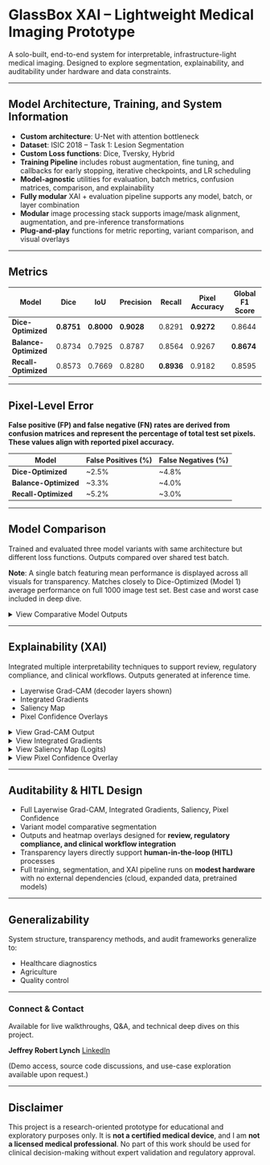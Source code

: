 # GlassBox XAI – Lightweight Medical Imaging Prototype

A solo-built, end-to-end system for interpretable, infrastructure-light medical imaging. Designed to explore segmentation, explainability, and auditability under hardware and data constraints.

---

## Model Architecture, Training, and System Information

- **Custom architecture**: U-Net with attention bottleneck  
- **Dataset**: ISIC 2018 – Task 1: Lesion Segmentation  
- **Custom Loss functions**: Dice, Tversky, Hybrid
- **Training Pipeline** includes robust augmentation, fine tuning, and callbacks for early stopping, iterative checkpoints, and LR scheduling 
- **Model-agnostic** utilities for evaluation, batch metrics, confusion matrices, comparison, and explainability
- **Fully modular** XAI + evaluation pipeline supports any model, batch, or layer combination
- **Modular** image processing stack supports image/mask alignment, augmentation, and pre-inference transformations
- **Plug-and-play** functions for metric reporting, variant comparison, and visual overlays 

---

## Metrics 

| Model              | Dice     | IoU      | Precision | Recall   | Pixel Accuracy | Global F1 Score |
|-------------------|----------|----------|-----------|----------|----------------|----------|
| **Dice-Optimized**   | **0.8751** | **0.8000** | **0.9028**  | 0.8291   | **0.9272**      | 0.8644   |
| **Balance-Optimized**| 0.8734   | 0.7925   | 0.8787    | 0.8564   | 0.9267         | **0.8674** |
| **Recall-Optimized** | 0.8573   | 0.7669   | 0.8280    | **0.8936** | 0.9182         | 0.8595   |

---

## Pixel-Level Error

**False positive (FP) and false negative (FN) rates are derived from confusion matrices and represent the percentage of total test set pixels. These values align with reported pixel accuracy.**

| Model                     | False Positives (%) | False Negatives (%) |
|---------------------------|---------------------|----------------------|
| **Dice-Optimized**            | ~2.5%               | ~4.8%                |
| **Balance-Optimized**         | ~3.3%               | ~4.0%                |
| **Recall-Optimized**          | ~5.2%               | ~3.0%                |

---

## Model Comparison

Trained and evaluated three model variants with same architecture but different loss functions. Outputs compared over shared test batch.

**Note**: A single batch featuring mean performance is displayed across all visuals for transparency. Matches closely to Dice-Optimized (Model 1) average performance on full 1000 image test set. Best case and worst case included in deep dive. 

<details>
<summary>View Comparative Model Outputs</summary>

![Multi-Model - Variant Comparison Visual](output/multi_model_batch_a_1.png)
*Side-by-side comparison of segmentation output vs. ground truth across three model variants.*

</details>

---

## Explainability (XAI)

Integrated multiple interpretability techniques to support review, regulatory compliance, and clinical workflows. Outputs generated at inference time.

- Layerwise Grad-CAM (decoder layers shown)  
- Integrated Gradients  
- Saliency Map
- Pixel Confidence Overlays  

<details>
<summary>View Grad-CAM Output</summary>

![Model 1 - Grad-CAM Decoder Layer Output](output/layer_dec_model_1_batch_a_1.png)
*Decoder-layer activation via Grad-CAM. Full end-to-end layerwise mapping available in deep dive.*

</details>

<details>
<summary>View Integrated Gradients</summary>

![Model 1 - Integrated Gradients Output](output/int_grad_model_1_batch_a_1.png) 
*Map using Integrated Gradients.*

</details>

<details>
<summary>View Saliency Map (Logits)</summary>

![Model 1 - Saliency Map Logits Output](output/sal_map_model_1_batch_a_1_raw.png) 
*Saliency based on raw logits.*

</details>

<details>
<summary>View Pixel Confidence Overlay</summary>

![Model 1 - Confidence Map Output](output/conf_map_model_1_batch_a_1.png)
*Overlay displaying class confidence for each pixel, grouped by like pixels.*

</details>

---

## Auditability & HITL Design

- Full Layerwise Grad-CAM, Integrated Gradients, Saliency, Pixel Confidence
- Variant model comparative segmentation
- Outputs and heatmap overlays designed for **review, regulatory compliance, and clinical workflow integration**  
- Transparency layers directly support **human-in-the-loop (HITL)** processes
- Full training, segmentation, and XAI pipeline runs on **modest hardware** with no external dependencies (cloud, expanded data, pretrained models)

---

## Generalizability

System structure, transparency methods, and audit frameworks generalize to:

- Healthcare diagnostics  
- Agriculture 
- Quality control 

---

### Connect & Contact

Available for live walkthroughs, Q&A, and technical deep dives on this project.

**Jeffrey Robert Lynch** [LinkedIn](https://www.linkedin.com/in/jeffrey-lynch-350930348)

(Demo access, source code discussions, and use-case exploration available upon request.)

---

## Disclaimer

This project is a research-oriented prototype for educational and exploratory purposes only. It is **not a certified medical device**, and I am **not a licensed medical professional**. No part of this work should be used for clinical decision-making without expert validation and regulatory approval.
